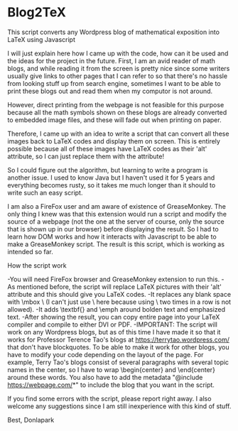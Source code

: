 # Blog2TeX
This script converts any Wordpress blog of mathematical exposition into LaTeX using Javascript

I will just explain here how I came up with the code, how can it be used and the ideas for the project in the future.
First, I am an avid reader of math blogs, and while reading it from the screen is pretty nice since some writers usually give links to other pages that I can refer to so that there's no hassle from looking stuff up from search engine, sometimes I want to be able to print these blogs out and read them when my computor is not around. 

However, direct printing from the webpage is not feasible for this purpose because all the math symbols shown on these blogs are already converted to embedded image files, and these will fade out when printing on paper.

Therefore, I came up with an idea to write a script that can convert all these images back to LaTeX codes and display them on screen. This is entirely possible because all of these images have LaTeX codes as their 'alt' attribute, so I can just replace them with the attribute! 

 So I could figure out the algorithm, but learning to write a program is another issue. I used to know Java but I haven't used it for 5 years and everything becomes rusty, so it takes me much longer than it should to write such an easy script.
 
 I am also a FireFox user and am aware of existence of GreaseMonkey. The only thing I knew was that this extension would run a script and modify the source of a webpage (not the one at the server of course, only  the source that is shown up in our browser) before displaying the result. So I had to learn how DOM works and how it interacts with Javascript to be able to make a GreaseMonkey script. The result is this script, which is working as intended so far.
 
 How the script work
 
 -You will need FireFox browser and GreaseMonkey extension to run this.
-As mentioned before, the script will replace LaTeX pictures with their 'alt' attribute and this should give you LaTeX codes. -It replaces any blank space with \mbox \\ (I can't just use \\ here because using \\ two times in a row is not allowed).
-It adds \textbf{} and \emph around bolden text and emphasized text.
-After showing the result, you can copy entire page into your LaTeX compiler and compile to either DVI or PDF.
-IMPORTANT: The script will work on any Wordpress blogs, but as of this time I have made it so that it works for Professor Terence Tao's blogs at https://terrytao.wordpress.com/ that don't have blockquotes. To be able to make it work for other blogs, you have to modify your code depending on the layout of the page. For example, Terry Tao's blogs consist of several paragraphs with several topic names in the center, so I have to wrap \begin{center} and \end{center} around these words. You also have to add the metadata "@include https://webpage.com/*" to include the blog that you want in the script.

If you find some errors with the script, please report right away. I also welcome any suggestions since I am still inexperience with this kind of stuff.

Best,
Donlapark
